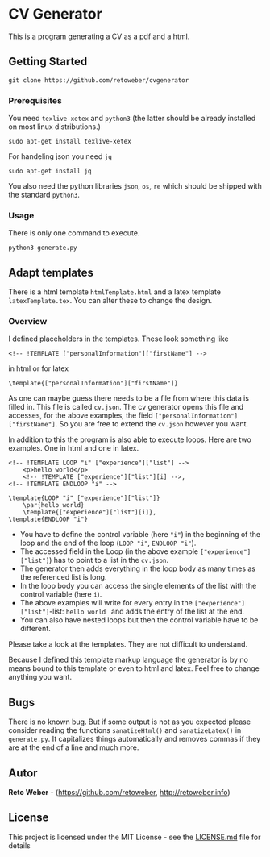 # CV Generator

This is a program generating a CV as a pdf and a html.

## Getting Started

```
git clone https://github.com/retoweber/cvgenerator
```

### Prerequisites
You need `texlive-xetex` and `python3` (the latter should be already installed on most linux distributions.)
```
sudo apt-get install texlive-xetex
```
For handeling json you need `jq`
```
sudo apt-get install jq
```
You also need the python libraries `json`, `os`, `re` which should be shipped with the standard `python3`.

### Usage
There is only one command to execute.
```
python3 generate.py
```
## Adapt templates
There is a html template `htmlTemplate.html` and a latex template `latexTemplate.tex`. You can alter these to change the design.
### Overview
I defined placeholders in the templates. These look something like
```
<!-- !TEMPLATE ["personalInformation"]["firstName"] -->
```
in html or for latex
```
\template{["personalInformation"]["firstName"]}
```
As one can maybe guess there needs to be a file from where this data is filled in. This file is called `cv.json`. The cv generator opens this file and accesses, for the above examples, the field `["personalInformation"]["firstName"]`. So you are free to extend the `cv.json` however you want.

In addition to this the program is also able to execute loops. Here are two examples. One in html and one in latex.
```
<!-- !TEMPLATE LOOP "i" ["experience"]["list"] -->
    <p>hello world</p>
    <!-- !TEMPLATE ["experience"]["list"][i] -->,
<!-- !TEMPLATE ENDLOOP "i" -->
```
```
\template{LOOP "i" ["experience"]["list"]}
    \par{hello world}
    \template{["experience"]["list"][i]},
\template{ENDLOOP "i"}
```

* You have to define the control variable (here `"i"`) in the beginning of the loop and the end of the loop (`LOOP "i"`, `ENDLOOP "i"`).
* The accessed field in the Loop (in the above example `["experience"]["list"]`) has to point to a list in the `cv.json`.
* The generator then adds everything in the loop body as many times as the referenced list is long.
* In the loop body you can access the single elements of the list with the control variable (here `i`).
* The above examples will write for every entry in the `["experience"]["list"]`-list: `hello world ` and adds the entry of the list at the end.
* You can also have nested loops but then the control variable have to be different.

Please take a look at the templates. They are not difficult to understand.

Because I defined this template markup language the generator is by no means bound to this template or even to html and latex. Feel free to change anything you want.

## Bugs
There is no known bug. But if some output is not as you expected please consider reading the functions `sanatizeHtml()` and `sanatizeLatex()` in `generate.py`. It capitalizes things automatically and removes commas if they are at the end of a line and much more.

## Autor
**Reto Weber** - (https://github.com/retoweber, http://retoweber.info)

## License
This project is licensed under the MIT License - see the [LICENSE.md](LICENSE.md) file for details
